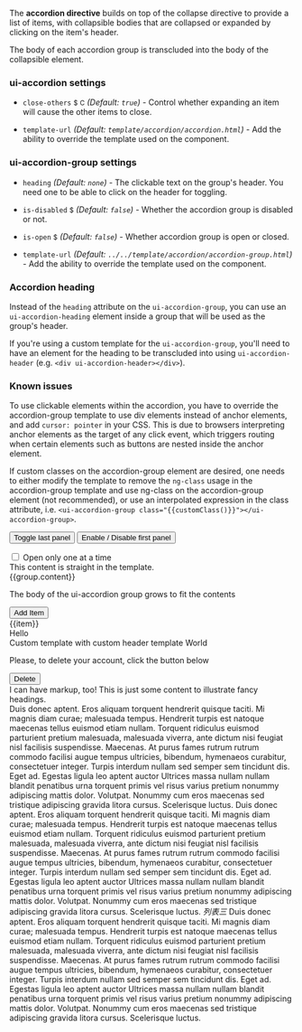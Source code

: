 The **accordion directive** builds on top of the collapse directive to provide a list of items, with collapsible bodies that are collapsed or expanded by clicking on the item's header.

The body of each accordion group is transcluded into the body of the collapsible element.

### ui-accordion settings

* `close-others`
  <small class="badge">$</small>
  <small class="badge">C</small>
  _(Default: `true`)_ -
  Control whether expanding an item will cause the other items to close.

* `template-url`
  _(Default: `template/accordion/accordion.html`)_ -
  Add the ability to override the template used on the component.

### ui-accordion-group settings

* `heading`
  _(Default: `none`)_ -
  The clickable text on the group's header. You need one to be able to click on the header for toggling.

* `is-disabled`
  <small class="badge">$</small>
  <i class="glyphicon glyphicon-eye-open"></i>
  _(Default: `false`)_ -
   Whether the accordion group is disabled or not.

* `is-open`
  <small class="badge">$</small>
  <i class="glyphicon glyphicon-eye-open"></i>
  _(Default: `false`)_ -
  Whether accordion group is open or closed.

* `template-url`
  _(Default: `../../template/accordion/accordion-group.html`)_ -
  Add the ability to override the template used on the component.

### Accordion heading

Instead of the `heading` attribute on the `ui-accordion-group`, you can use an `ui-accordion-heading` element inside a group that will be used as the group's header.

If you're using a custom template for the `ui-accordion-group`, you'll need to have an element for the heading to be transcluded into using `ui-accordion-header` (e.g. `<div ui-accordion-header></div>`).

### Known issues

To use clickable elements within the accordion, you have to override the accordion-group template to use div elements instead of anchor elements, and add `cursor: pointer` in your CSS. This is due to browsers interpreting anchor elements as the target of any click event, which triggers routing when certain elements such as buttons are nested inside the anchor element.

If custom classes on the accordion-group element are desired, one needs to either modify the template to remove the `ng-class` usage in the accordion-group template and use ng-class on the accordion-group element (not recommended), or use an interpolated expression in the class attribute, i.e. `<ui-accordion-group class="{{customClass()}}"></ui-accordion-group>`.


<div class="not-markdown">
  <script type="text/ng-template" id="group-template.html">
    <div class="panel panel-default">
      <div class="panel-heading">
        <h4 class="panel-title" style="color:#fa39c3">
          <a href tabindex="0" class="accordion-toggle" ng-click="toggleOpen()" ui-accordion-transclude="heading">
            <span ui-accordion-header ng-class="{'text-muted': isDisabled}">
              {{heading}}
            </span>
          </a>
        </h4>
      </div>
      <div class="panel-collapse collapse" ui-collapse="!isOpen">
        <div class="panel-body" style="text-align: right" ng-transclude></div>
      </div>
    </div>
  </script>

  <p>
    <button type="button" class="btn btn-default btn-sm" ng-click="status.open = !status.open">Toggle last panel</button>
    <button type="button" class="btn btn-default btn-sm" ng-click="status.isFirstDisabled = ! status.isFirstDisabled">Enable / Disable first panel</button>
  </p>

  <div class="checkbox">
    <label>
      <input type="checkbox" ng-model="oneAtATime">
      Open only one at a time
    </label>
  </div>
  <ui-accordion close-others="oneAtATime">
    <div ui-accordion-group class="panel-default" heading="Static Header, initially expanded" is-open="status.isFirstOpen" is-disabled="status.isFirstDisabled">
      This content is straight in the template.
    </div>
    <div ui-accordion-group class="panel-default" heading="{{group.title}}" ng-repeat="group in groups">
      {{group.content}}
    </div>
    <div ui-accordion-group class="panel-default" heading="Dynamic Body Content">
      <p>The body of the ui-accordion group grows to fit the contents</p>
      <button type="button" class="btn btn-default btn-sm" ng-click="addItem()">Add Item</button>
      <div ng-repeat="item in items">{{item}}</div>
    </div>
    <div ui-accordion-group class="panel-default" heading="Custom template" template-url="group-template.html">
      Hello
    </div>
    <div ui-accordion-group class="panel-default" is-open="status.isCustomHeaderOpen" template-url="group-template.html">
      <ui-accordion-heading>
        Custom template with custom header template <i class="pull-right glyphicon" ng-class="{'glyphicon-chevron-down': status.isCustomHeaderOpen, 'glyphicon-chevron-right': !status.isCustomHeaderOpen}"></i>
      </ui-accordion-heading>
      World
    </div>
    <div ui-accordion-group class="panel-danger" heading="Delete account">
      <p>Please, to delete your account, click the button below</p>
      <button class="btn btn-danger">Delete</button>
    </div>
    <div ui-accordion-group class="panel-default" is-open="status.open">
      <ui-accordion-heading>
        I can have markup, too! <i class="pull-right glyphicon" ng-class="{'glyphicon-chevron-down': status.open, 'glyphicon-chevron-right': !status.open}"></i>
      </ui-accordion-heading>
      This is just some content to illustrate fancy headings.
    </div>
  </ui-accordion>

  <ui-accordion  class="margin-bottom-20">
    <ui-accordion-group is-open="true" heading="列表一" class="panel-default" >
        Duis donec aptent. Eros aliquam torquent hendrerit quisque taciti. Mi magnis diam curae; malesuada tempus. Hendrerit turpis est natoque maecenas tellus euismod etiam nullam. Torquent ridiculus euismod parturient pretium malesuada, malesuada viverra, ante dictum nisi feugiat nisl facilisis suspendisse. Maecenas. At purus fames rutrum rutrum commodo facilisi augue tempus ultricies, bibendum, hymenaeos curabitur, consectetuer integer. Turpis interdum nullam sed semper sem tincidunt dis. Eget ad. Egestas ligula leo aptent auctor Ultrices massa nullam nullam blandit penatibus urna torquent primis vel risus varius pretium nonummy adipiscing mattis dolor. Volutpat. Nonummy cum eros maecenas sed tristique adipiscing gravida litora cursus. Scelerisque luctus.
    </ui-accordion-group>
    <ui-accordion-group heading="列表二" class="panel-default" >
        Duis donec aptent. Eros aliquam torquent hendrerit quisque taciti. Mi magnis diam curae; malesuada tempus. Hendrerit turpis est natoque maecenas tellus euismod etiam nullam. Torquent ridiculus euismod parturient pretium malesuada, malesuada viverra, ante dictum nisi feugiat nisl facilisis suspendisse. Maecenas. At purus fames rutrum rutrum commodo facilisi augue tempus ultricies, bibendum, hymenaeos curabitur, consectetuer integer. Turpis interdum nullam sed semper sem tincidunt dis. Eget ad. Egestas ligula leo aptent auctor Ultrices massa nullam nullam blandit penatibus urna torquent primis vel risus varius pretium nonummy adipiscing mattis dolor. Volutpat. Nonummy cum eros maecenas sed tristique adipiscing gravida litora cursus. Scelerisque luctus.
    </ui-accordion-group>
    <ui-accordion-group class="panel-default" >
        <ui-accordion-heading is-open="true"><em>列表三</em></ui-accordion-heading>
        Duis donec aptent. Eros aliquam torquent hendrerit quisque taciti. Mi magnis diam curae; malesuada tempus. Hendrerit turpis est natoque maecenas tellus euismod etiam nullam. Torquent ridiculus euismod parturient pretium malesuada, malesuada viverra, ante dictum nisi feugiat nisl facilisis suspendisse. Maecenas. At purus fames rutrum rutrum commodo facilisi augue tempus ultricies, bibendum, hymenaeos curabitur, consectetuer integer. Turpis interdum nullam sed semper sem tincidunt dis. Eget ad. Egestas ligula leo aptent auctor Ultrices massa nullam nullam blandit penatibus urna torquent primis vel risus varius pretium nonummy adipiscing mattis dolor. Volutpat. Nonummy cum eros maecenas sed tristique adipiscing gravida litora cursus. Scelerisque luctus.
    </ui-accordion-group>
</ui-accordion>
</div>
